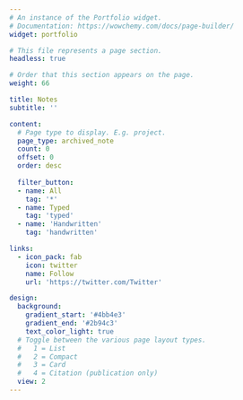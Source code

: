 ```yaml
---
# An instance of the Portfolio widget.
# Documentation: https://wowchemy.com/docs/page-builder/
widget: portfolio

# This file represents a page section.
headless: true

# Order that this section appears on the page.
weight: 66

title: Notes
subtitle: ''

content:
  # Page type to display. E.g. project.
  page_type: archived_note
  count: 0
  offset: 0
  order: desc
  
  filter_button:
  - name: All
    tag: '*'
  - name: Typed
    tag: 'typed'
  - name: 'Handwritten'
    tag: 'handwritten'

links:
  - icon_pack: fab
    icon: twitter
    name: Follow
    url: 'https://twitter.com/Twitter'

design:
  background:
    gradient_start: '#4bb4e3'
    gradient_end: '#2b94c3'
    text_color_light: true
  # Toggle between the various page layout types.
  #   1 = List
  #   2 = Compact
  #   3 = Card
  #   4 = Citation (publication only)  
  view: 2
---
```

